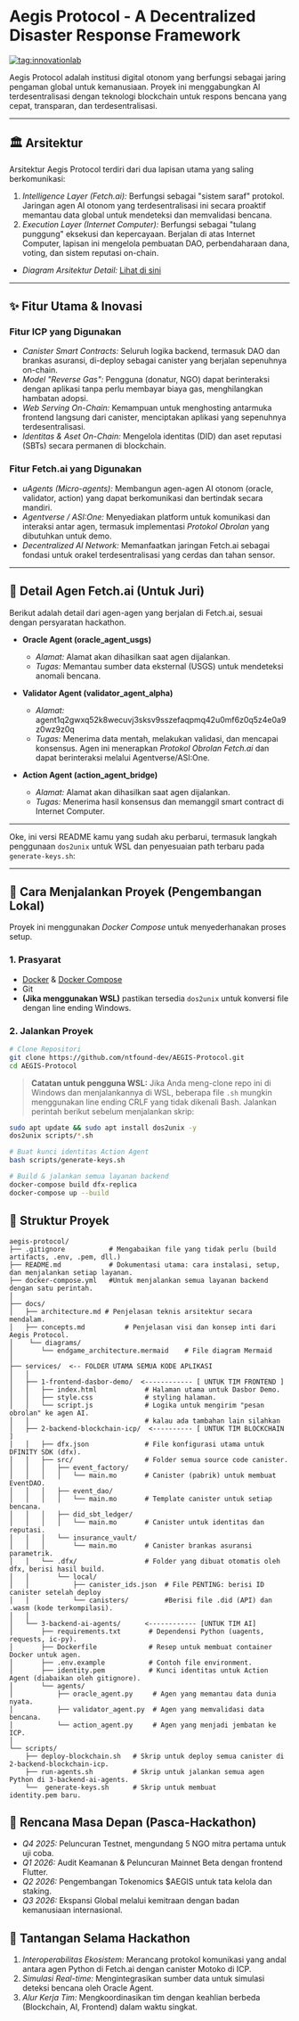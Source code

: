 # Aegis Protocol - A Decentralized Disaster Response Framework

[![tag:innovationlab](https://img.shields.io/badge/innovationlab-3D88D3)](https://dorahacks.io/buidl/13593)

Aegis Protocol adalah institusi digital otonom yang berfungsi sebagai jaring pengaman global untuk kemanusiaan. Proyek ini menggabungkan AI terdesentralisasi dengan teknologi blockchain untuk respons bencana yang cepat, transparan, dan terdesentralisasi.

---

## 🏛 Arsitektur

Arsitektur Aegis Protocol terdiri dari dua lapisan utama yang saling berkomunikasi:

1.  *Intelligence Layer (Fetch.ai):* Berfungsi sebagai "sistem saraf" protokol. Jaringan agen AI otonom yang terdesentralisasi ini secara proaktif memantau data global untuk mendeteksi dan memvalidasi bencana.
2.  *Execution Layer (Internet Computer):* Berfungsi sebagai "tulang punggung" eksekusi dan kepercayaan. Berjalan di atas Internet Computer, lapisan ini mengelola pembuatan DAO, perbendaharaan dana, voting, dan sistem reputasi on-chain.

* *Diagram Arsitektur Detail:* [Lihat di sini](./docs/diagrams/endgame_architecture.mermaid)

---

## ✨ Fitur Utama & Inovasi

### Fitur ICP yang Digunakan
- *Canister Smart Contracts:* Seluruh logika backend, termasuk DAO dan brankas asuransi, di-deploy sebagai canister yang berjalan sepenuhnya on-chain.
- *Model "Reverse Gas":* Pengguna (donatur, NGO) dapat berinteraksi dengan aplikasi tanpa perlu membayar biaya gas, menghilangkan hambatan adopsi.
- *Web Serving On-Chain:* Kemampuan untuk menghosting antarmuka frontend langsung dari canister, menciptakan aplikasi yang sepenuhnya terdesentralisasi.
- *Identitas & Aset On-Chain:* Mengelola identitas (DID) dan aset reputasi (SBTs) secara permanen di blockchain.

### Fitur Fetch.ai yang Digunakan
- *uAgents (Micro-agents):* Membangun agen-agen AI otonom (oracle, validator, action) yang dapat berkomunikasi dan bertindak secara mandiri.
- *Agentverse / ASI:One:* Menyediakan platform untuk komunikasi dan interaksi antar agen, termasuk implementasi *Protokol Obrolan* yang dibutuhkan untuk demo.
- *Decentralized AI Network:* Memanfaatkan jaringan Fetch.ai sebagai fondasi untuk orakel terdesentralisasi yang cerdas dan tahan sensor.

---

## 🤖 Detail Agen Fetch.ai (Untuk Juri)

Berikut adalah detail dari agen-agen yang berjalan di Fetch.ai, sesuai dengan persyaratan hackathon.

* **Oracle Agent (oracle_agent_usgs)**
    * *Alamat:* Alamat akan dihasilkan saat agen dijalankan.
    * *Tugas:* Memantau sumber data eksternal (USGS) untuk mendeteksi anomali bencana.

* **Validator Agent (validator_agent_alpha)**
    * *Alamat:* agent1q2gwxq52k8wecuvj3sksv9sszefaqpmq42u0mf6z0q5z4e0a9z0wz9z0q
    * *Tugas:* Menerima data mentah, melakukan validasi, dan mencapai konsensus. Agen ini menerapkan *Protokol Obrolan Fetch.ai* dan dapat berinteraksi melalui Agentverse/ASI:One.

* **Action Agent (action_agent_bridge)**
    * *Alamat:* Alamat akan dihasilkan saat agen dijalankan.
    * *Tugas:* Menerima hasil konsensus dan memanggil smart contract di Internet Computer.

---

Oke, ini versi README kamu yang sudah aku perbarui, termasuk langkah penggunaan `dos2unix` untuk WSL dan penyesuaian path terbaru pada `generate-keys.sh`:

---

## 🚀 Cara Menjalankan Proyek (Pengembangan Lokal)

Proyek ini menggunakan *Docker Compose* untuk menyederhanakan proses setup.

### 1. Prasyarat

* [Docker](https://docs.docker.com/get-docker/) & [Docker Compose](https://docs.docker.com/compose/install/)
* Git
* **(Jika menggunakan WSL)** pastikan tersedia `dos2unix` untuk konversi file dengan line ending Windows.

### 2. Jalankan Proyek

```bash
# Clone Repositori
git clone https://github.com/ntfound-dev/AEGIS-Protocol.git
cd AEGIS-Protocol
```

> **Catatan untuk pengguna WSL:**
> Jika Anda meng-clone repo ini di Windows dan menjalankannya di WSL, beberapa file `.sh` mungkin menggunakan line ending CRLF yang tidak dikenali Bash.
> Jalankan perintah berikut sebelum menjalankan skrip:

```bash
sudo apt update && sudo apt install dos2unix -y
dos2unix scripts/*.sh
```

```bash
# Buat kunci identitas Action Agent
bash scripts/generate-keys.sh
```

```bash
# Build & jalankan semua layanan backend
docker-compose build dfx-replica
docker-compose up --build
```

## 📂 Struktur Proyek
```
aegis-protocol/
├── .gitignore           # Mengabaikan file yang tidak perlu (build artifacts, .env, .pem, dll.)
├── README.md            # Dokumentasi utama: cara instalasi, setup, dan menjalankan setiap layanan.
├── docker-compose.yml   #Untuk menjalankan semua layanan backend dengan satu perintah.
│
├── docs/
│   ├── architecture.md # Penjelasan teknis arsitektur secara mendalam.
│   ├── concepts.md          # Penjelasan visi dan konsep inti dari Aegis Protocol.
│    └── diagrams/      
│       └── endgame_architecture.mermaid    # File diagram Mermaid 
│
├── services/  <-- FOLDER UTAMA SEMUA KODE APLIKASI
│   │
│   ├── 1-frontend-dasbor-demo/  <------------ [ UNTUK TIM FRONTEND ]
│   │   ├── index.html            # Halaman utama untuk Dasbor Demo.
│   │   ├── style.css             # styling halaman.
│   │   └── script.js             # Logika untuk mengirim "pesan obrolan" ke agen AI.
│   │                             # kalau ada tambahan lain silahkan 
│   ├── 2-backend-blockchain-icp/  <---------- [ UNTUK TIM BLOCKCHAIN ]
│   │   ├── dfx.json              # File konfigurasi utama untuk DFINITY SDK (dfx).
│   │   ├── src/                  # Folder semua source code canister.
│   │   │   ├── event_factory/    
│   │   │   │   └── main.mo       # Canister (pabrik) untuk membuat EventDAO. 
│   │   │   ├── event_dao/        
│   │   │   │   └── main.mo       # Template canister untuk setiap bencana.
│   │   │   ├── did_sbt_ledger/   
│   │   │   │   └── main.mo       # Canister untuk identitas dan reputasi.
│   │   │   └── insurance_vault/
│   │   │       └── main.mo       # Canister brankas asuransi parametrik.
│   │   └── .dfx/                 # Folder yang dibuat otomatis oleh dfx, berisi hasil build.
│   │       └── local/            
│   │           ├── canister_ids.json  # File PENTING: berisi ID canister setelah deploy
│   │           └── canisters/         #Berisi file .did (API) dan .wasm (kode terkompilasi).
│   │
│   └── 3-backend-ai-agents/      <------------ [UNTUK TIM AI]
│       ├── requirements.txt       # Dependensi Python (uagents, requests, ic-py).     
│       ├── Dockerfile             # Resep untuk membuat container Docker untuk agen. 
│       ├── .env.example           # Contoh file environment.
│       ├── identity.pem           # Kunci identitas untuk Action Agent (diabaikan oleh gitignore).
│       └── agents/ 
│           ├── oracle_agent.py     # Agen yang memantau data dunia nyata.
│           ├── validator_agent.py  # Agen yang memvalidasi data bencana.
│           └── action_agent.py     # Agen yang menjadi jembatan ke ICP.
│
└── scripts/
    ├── deploy-blockchain.sh   # Skrip untuk deploy semua canister di 2-backend-blockchain-icp.
    ├── run-agents.sh          # Skrip untuk jalankan semua agen Python di 3-backend-ai-agents.    
    └──  generate-keys.sh      # Skrip untuk membuat identity.pem baru.
```
## 🎯 Rencana Masa Depan (Pasca-Hackathon)

* *Q4 2025:* Peluncuran Testnet, mengundang 5 NGO mitra pertama untuk uji coba.
* *Q1 2026:* Audit Keamanan & Peluncuran Mainnet Beta dengan frontend Flutter.
* *Q2 2026:* Pengembangan Tokenomics $AEGIS untuk tata kelola dan staking.
* *Q3 2026:* Ekspansi Global melalui kemitraan dengan badan kemanusiaan internasional.

## 🧗 Tantangan Selama Hackathon

1.  *Interoperabilitas Ekosistem:* Merancang protokol komunikasi yang andal antara agen Python di Fetch.ai dengan canister Motoko di ICP.
2.  *Simulasi Real-time:* Mengintegrasikan sumber data untuk simulasi deteksi bencana oleh Oracle Agent.
3.  *Alur Kerja Tim:* Mengkoordinasikan tim dengan keahlian berbeda (Blockchain, AI, Frontend) dalam waktu singkat.
